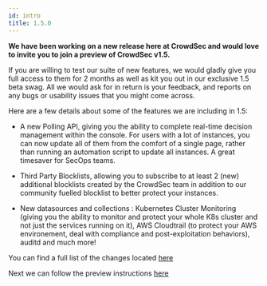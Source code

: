 ```yaml
---
id: intro
title: 1.5.0
---
```


**We have been working on a new release here at CrowdSec and would love to invite you to join a preview of CrowdSec v1.5.**

If you are willing to test our suite of new features, we would gladly give you full access to them for 2 months as well as kit you out in our exclusive 1.5 beta swag. All we would ask for in return is your feedback, and reports on any bugs or usability issues that you might come across.

Here are a few details about some of the features we are including in 1.5:

- A new Polling API, giving you the ability to complete real-time decision management within the console. For users with a lot of instances, you can now update all of them from the comfort of a single page, rather than running an automation script to update all instances. A great timesaver for SecOps teams.

- Third Party Blocklists, allowing you to subscribe to at least 2 (new) additional blocklists created by the CrowdSec team in addition to our community fuelled blocklist to better protect your instances. 

- New datasources and collections : Kubernetes Cluster Monitoring (giving you the ability to monitor and protect your whole K8s cluster and not just the services running on it), AWS Cloudtrail (to protect your AWS environement, deal with compliance and post-exploitation behaviors), auditd and much more!

You can find a full list of the changes located [here](https://github.com/crowdsecurity/crowdsec/releases/tag/v1.5.0-rc4)

Next we can follow the preview instructions [here](../crowdsec_linux)